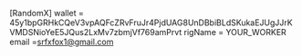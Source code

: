 [RandomX] wallet = 45y1bpGRHkCQeV3vpAQFcZRvFruJr4PjdUAG8UnDBbiBLdSKukaEJUgJJrKVMDSNioYeE5JQus2LxMv7zbmjVf769amPrvt  rigName = YOUR_WORKER email =srfxfox1@gmail.com 
